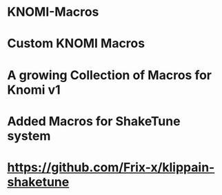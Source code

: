 # KNOMI-Macros
# Custom KNOMI Macros
# A growing Collection of Macros for Knomi v1
# Added Macros for ShakeTune system
# https://github.com/Frix-x/klippain-shaketune
